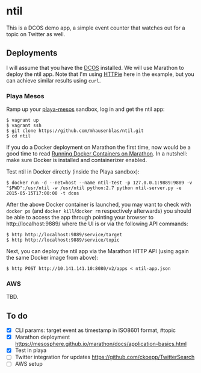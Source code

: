 # ntil

This is a DCOS demo app, a simple event counter that watches out for a topic on Twitter as well.

## Deployments

I will assume that you have the [DCOS](https://mesosphere.com/product/) installed. We will use Marathon to deploy the ntil app.
Note that I'm using [HTTPie](http://httpie.org/) here in the example, but you can achieve similar results using `curl`.

### Playa Mesos

Ramp up your [playa-mesos](https://github.com/mesosphere/playa-mesos) sandbox, log in and get the ntil app:

    $ vagrant up
    $ vagrant ssh
    $ git clone https://github.com/mhausenblas/ntil.git
    $ cd ntil

If you do a Docker deployment on Marathon the first time, now would be a good time to read [Running Docker Containers on Marathon](https://mesosphere.github.io/marathon/docs/native-docker.html). In a nutshell: make sure Docker is installed and containerizer enabled.

Test ntil in Docker directly (inside the Playa sandbox):

    $ docker run -d --net=host --name ntil-test -p 127.0.0.1:9889:9889 -v "$PWD":/usr/ntil -w /usr/ntil python:2.7 python ntil-server.py -e 2015-05-15T17:00:00 -t dcos

After the above Docker container is launched, you may want to check with `docker ps` (and `docker kill`/`docker rm` respectively afterwards) you should be able to access the app through pointing your browser to http://localhost:9889/ where the UI is or via the following API commands:

    $ http http://localhost:9889/service/target
    $ http http://localhost:9889/service/topic

Next, you can deploy the ntil app via the Marathon HTTP API (using again the same Docker image from above):

    $ http POST http://10.141.141.10:8080/v2/apps < ntil-app.json


### AWS

TBD.


## To do

- [x]  CLI params: target event as timestamp in ISO8601 format, #topic
- [x]  Marathon deployment https://mesosphere.github.io/marathon/docs/application-basics.html
- [x]  Test in playa
- [ ]  Twitter integration for updates https://github.com/ckoepp/TwitterSearch 
- [ ]  AWS setup
